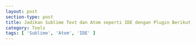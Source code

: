 ```yaml
---
layout: post
section-type: post
title: Jadikan Sublime Text dan Atom seperti IDE dengan Plugin Berikut
category: Tools
tags: [ 'Sublime', 'Atom', 'IDE' ]
---
```


